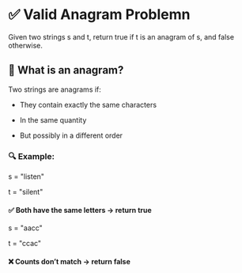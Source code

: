 # ✅ Valid Anagram Problemn

Given two strings s and t, return true if t is an anagram of s, and false otherwise.

## 🧠 What is an anagram?

Two strings are anagrams if:

- They contain exactly the same characters

- In the same quantity

- But possibly in a different order

### 🔍 Example:

s = "listen"

t = "silent"

#### ✅ Both have the same letters → return true

s = "aacc"

t = "ccac"

#### ❌ Counts don’t match → return false


